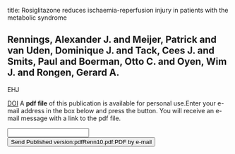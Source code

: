 title: Rosiglitazone reduces ischaemia-reperfusion injury in patients with the metabolic syndrome

## Rennings, Alexander J. and Meijer, Patrick and van Uden, Dominique J. and Tack, Cees J. and Smits, Paul and Boerman, Otto C. and Oyen, Wim J. and Rongen, Gerard A.
EHJ

<a href="https://doi.org/10.1093/eurheartj/ehp562">DOI</a>
A <b>pdf file</b> of this publication is available for personal use.Enter your e-mail address in the box below and press the button. You will receive an e-mail message with a link to the pdf file.
<form action="sender.php">  <input type="text" name="email">  <input type="submit" value="Send Published version:pdfRenn10.pdf:PDF by e-mail"></form>